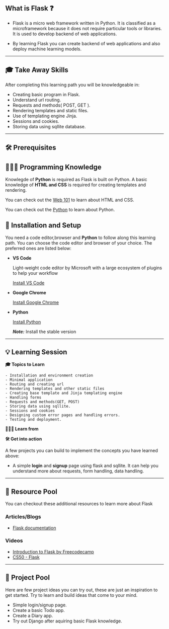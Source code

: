 ## What is Flask ❓

- Flask is a micro web framework written in Python. It is classified as a microframework because it does not require particular tools or libraries. It is used to develop backend of web applications.

- By learning Flask you can create backend of web applications and also deploy machine learning models.
---
## 🎓 Take Away Skills

After completing this learning path you will be knowledgeable in:
 - Creating basic program in Flask.
 - Understand url routing.
 - Requests and methods( POST, GET ).
 - Rendering templates and static files.
 - Use of templating engine Jinja.
 - Sessions and cookies.
 - Storing data using sqllite database.

---
## 🛠️ Prerequisites

## 🧑🏻‍💻 Programming Knowledge 
 
Knowlegde of **Python** is required as Flask is built on Python. A basic knowledge of **HTML and CSS** is required for creating templates and rendering.

You can check out the [Web 101](https://github.com/tinkerhub/maker-station/blob/main/Web%20Dev/Web%20101.md) to learn about HTML and CSS.

You can check out the [Python](https://github.com/tinkerhub/maker-station/blob/main/Web%20Dev/Backend/Languages/Python.md) to learn about Python.

## 📲 Installation and Setup

You need a code editor,browser and **Python** to follow along this learning path. You can choose the code editor and browser of your choice. The preferred ones are listed below:

- **VS Code**

    Light-weight code editor by Microsoft with a large ecosystem of plugins to help your workflow
    
    [Install VS Code ](https://code.visualstudio.com/download)
- **Google Chrome**
    

    
    [Install Google Chrome](https://www.google.com/chrome/)
- **Python**

    [Install Python](https://www.python.org/downloads/)

    ***Note:*** Install the stable version
---

## 💡 Learning Session


**🎓 Topics to Learn**
```
- Installation and environment creation
- Minimal application 
- Routing and creating url
- Rendering templates and other static files
- Creating base template and Jinja templating engine
- Handling forms 
- Requests and methods(GET, POST)
- Storing data using sqllite.
- Sessions and cookies
- Designing custom error pages and handling errors.
- Testing and deployment.
```

**🧑🏻‍💻 Learn from**




**🛠️ Get into action**

A few projects you can build to implement the concepts you have learned above:
- A simple **login** and **signup** page using flask and sqllite. It can help you understand more about requests, form handling, data handling.
---
## 🔖 Resource Pool
You can checkout these additional resources to learn more about Flask

### Articles/Blogs
- [Flask documentation](https://flask.palletsprojects.com/en/2.2.x/)


### Videos
- [Introduction to Flask by Freecodecamp](https://youtu.be/Qr4QMBUPxWo)
- [CS50 - Flask](https://www.youtube.com/live/oVA0fD13NGI?feature=share)

---
## 🚀 Project Pool

Here are few project ideas you can try out, these are just an inspiration to get started. Try to learn and build ideas that come to your mind.

- Simple login/signup page.
- Create a basic Todo app.
- Create a Diary app.
- Try out Django after aquiring basic Flask knowledge.
